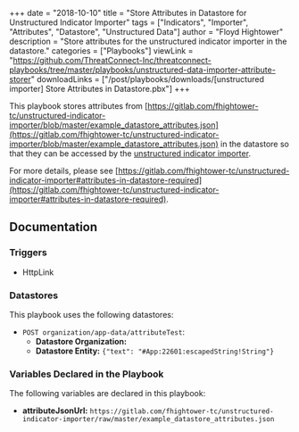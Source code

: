 +++
date = "2018-10-10"
title = "Store Attributes in Datastore for Unstructured Indicator Importer"
tags = ["Indicators", "Importer", "Attributes", "Datastore", "Unstructured Data"]
author = "Floyd Hightower"
description = "Store attributes for the unstructured indicator importer in the datastore."
categories = ["Playbooks"]
viewLink = "https://github.com/ThreatConnect-Inc/threatconnect-playbooks/tree/master/playbooks/unstructured-data-importer-attribute-storer"
downloadLinks = ["/post/playbooks/downloads/[unstructured importer] Store Attributes in Datastore.pbx"]
+++

This playbook stores attributes from [https://gitlab.com/fhightower-tc/unstructured-indicator-importer/blob/master/example_datastore_attributes.json](https://gitlab.com/fhightower-tc/unstructured-indicator-importer/blob/master/example_datastore_attributes.json) in the datastore so that they can be accessed by the [unstructured indicator importer](https://gitlab.com/fhightower-tc/unstructured-indicator-importer).

For more details, please see [https://gitlab.com/fhightower-tc/unstructured-indicator-importer#attributes-in-datastore-required](https://gitlab.com/fhightower-tc/unstructured-indicator-importer#attributes-in-datastore-required).

## Documentation

### Triggers

- HttpLink

### Datastores

This playbook uses the following datastores:

- `POST organization/app-data/attributeTest`:
  - **Datastore Organization:** <NO ORGANIZATION SPECIFIED>
  - **Datastore Entity:** ```{"text": "#App:22601:escapedString!String"}```

### Variables Declared in the Playbook

The following variables are declared in this playbook:

- **attributeJsonUrl:** `https://gitlab.com/fhightower-tc/unstructured-indicator-importer/raw/master/example_datastore_attributes.json`
